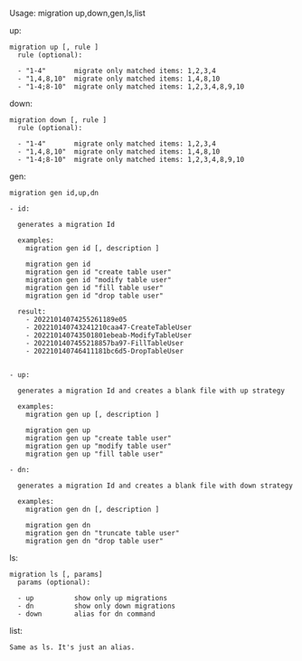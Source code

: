 Usage:
  migration up,down,gen,ls,list

  up:

    migration up [, rule ]
      rule (optional):

      - "1-4"       migrate only matched items: 1,2,3,4
      - "1,4,8,10"  migrate only matched items: 1,4,8,10
      - "1-4;8-10"  migrate only matched items: 1,2,3,4,8,9,10

  down:

    migration down [, rule ]
      rule (optional):

      - "1-4"       migrate only matched items: 1,2,3,4
      - "1,4,8,10"  migrate only matched items: 1,4,8,10
      - "1-4;8-10"  migrate only matched items: 1,2,3,4,8,9,10

  gen:

    migration gen id,up,dn

    - id:

      generates a migration Id

      examples:
        migration gen id [, description ]

        migration gen id
        migration gen id "create table user"
        migration gen id "modify table user"
        migration gen id "fill table user"
        migration gen id "drop table user"

      result:
        - 20221014074255261189e05
        - 202210140743241210caa47-CreateTableUser
        - 202210140743501801ebeab-ModifyTableUser
        - 2022101407455218857ba97-FillTableUser
        - 202210140746411181bc6d5-DropTableUser


    - up:

      generates a migration Id and creates a blank file with up strategy

      examples:
        migration gen up [, description ]

        migration gen up
        migration gen up "create table user"
        migration gen up "modify table user"
        migration gen up "fill table user"

    - dn:

      generates a migration Id and creates a blank file with down strategy

      examples:
        migration gen dn [, description ]

        migration gen dn
        migration gen dn "truncate table user"
        migration gen dn "drop table user"

  ls:

    migration ls [, params]
      params (optional):

      - up          show only up migrations
      - dn          show only down migrations
      - down        alias for dn command

  list:

    Same as ls. It's just an alias.
